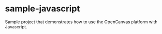 sample-javascript
=================

Sample project that demonstrates how to use the OpenCanvas platform with Javascript.
